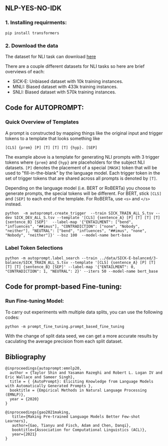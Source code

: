 ## NLP-YES-NO-IDK
### 1. Installing requirments:
~~~
pip install transformers
~~~
### 2. Download the data
The dataset for NLI task can download [here](https://drive.google.com/drive/folders/17FxNaIOj9RvkpD5ZS_PqiAQZlZxwuSiq)

There are a couple different datasets for NLI tasks so here are brief overviews of each:
- SICK-E: Unbiased dataset with 10k training instances.
- MNLI: Biased dataset with 433k training instances.
- SNLI: Biased dataset with 570k training instances.
## Code for AUTOPROMPT:
### Quick Overview of Templates
A prompt is constructed by mapping things like the original input and trigger tokens to a template that looks something like

`[CLS] {prem} [P] [T] [T] [T] {hyp}. [SEP]`

The example above is a template for generating NLI prompts with 3 trigger tokens where `{prem}` and `{hyp}` are placeholders for the subject NLI datasets. `[P]` denotes the placement of a special `[MASK]` token that will be used to "fill-in-the-blank" by the language model. Each trigger token in the set of trigger tokens that are shared across all prompts is denoted by `[T]`.

Depending on the language model (i.e. BERT or RoBERTa) you choose to generate prompts, the special tokens will be different. For BERT, stick `[CLS]` and `[SEP]` to each end of the template. For RoBERTa, use `<s>` and `</s>` instead.

```
python  -m autoprompt.create_trigger  --train SICK_TRAIN_ALL_S.tsv --dev SICK_DEV_ALL_S.tsv --template '[CLS] {sentence_A} [P] [T] [T] [T] {sentence_B} [SEP]'  --label-map '{"ENTAILMENT": ["bend", "influences", "##imus"], "CONTRADICTION": ["none", "Nobody", "neither"], "NEUTRAL": ["bend", "influences", "##imus", "none", "Nobody", "neither"]}' --bsz 100  --model-name bert-base
```
### Label Token Selections
```
python -m autoprompt.label_search --train ../data/SICK-E-balanced/3-balance/SICK_TRAIN_ALL_S.tsv --template '[CLS] {sentence_A} [P] [T] [T] [T] {sentence_B} [SEP]' --label-map '{"ENTAILMENT": 0, "CONTRADICTION": 1, "NEUTRAL": 2}' --iters 50 --model-name bert_base
```
## Code for prompt-based Fine-tuning:
<!-- ### Generation of Templates:
~~~
python -m prompt_fine_tuning.create_template
~~~
### Label Token Selection:
Similar to the process of automatic template search, we generate candidate label word mappings by running:
~~~
python -m prompt_fine_tuning.label_search
~~~ -->
### Run Fine-tuning Model:
To carry out experiments with multiple data splits, you can use the following codes:
~~~
python -m prompt_fine_tuning.prompt_based_fine_tuning
~~~
With the change of split data seed, we can get a more accurate results by caculating the average precision from each split dataset.
## Bibliography
```
@inproceedings{autoprompt:emnlp20,
  author = {Taylor Shin and Yasaman Razeghi and Robert L. Logan IV and Eric Wallace and Sameer Singh},
  title = { {AutoPrompt}: Eliciting Knowledge from Language Models with Automatically Generated Prompts },
  booktitle = {Empirical Methods in Natural Language Processing (EMNLP)},
  year = {2020}
}

@inproceedings{gao2021making,
   title={Making Pre-trained Language Models Better Few-shot Learners},
   author={Gao, Tianyu and Fisch, Adam and Chen, Danqi},
   booktitle={Association for Computational Linguistics (ACL)},
   year={2021}
}
```
